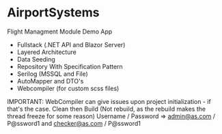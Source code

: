 # AirportSystems
Flight Managment Module Demo App

- Fullstack (.NET API and Blazor Server)
- Layered Architecture
- Data Seeding
- Repository With Specification Pattern
- Serilog (MSSQL and File)
- AutoMapper and DTO's
- Webcompiler (for custom scss files)

IMPORTANT:
  WebCompiler can give issues upon project initialization - if that's the case. Clean then Build (Not rebuild, as the rebuild makes the thread freeze for some reason)
  Username / Password => admin@as.com / P@ssword1 and checker@as.com / P@ssword1
